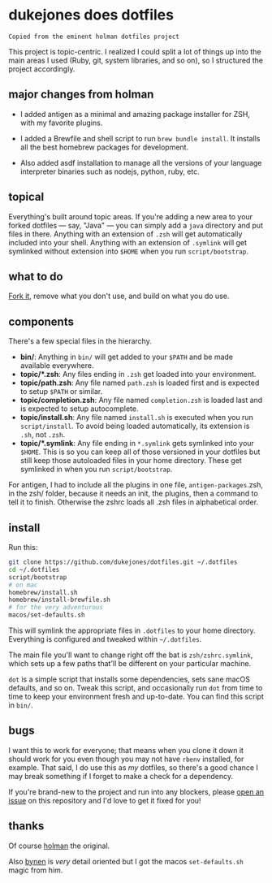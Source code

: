 # dukejones does dotfiles

    Copied from the eminent holman dotfiles project

This project is topic-centric. I realized I could split a lot of things
up into the main areas I used (Ruby, git, system libraries, and so on), so I
structured the project accordingly.

## major changes from holman

- I added antigen as a minimal and amazing package installer for ZSH, with my favorite plugins.

- I added a Brewfile and shell script to run `brew bundle install`. It installs all the best homebrew packages for development.

- Also added asdf installation to manage all the versions of your language interpreter binaries such as nodejs, python, ruby, etc.

## topical

Everything's built around topic areas. If you're adding a new area to your
forked dotfiles — say, "Java" — you can simply add a `java` directory and put
files in there. Anything with an extension of `.zsh` will get automatically
included into your shell. Anything with an extension of `.symlink` will get
symlinked without extension into `$HOME` when you run `script/bootstrap`.

## what to do

[Fork it](https://github.com/dukejones/dotfiles/fork), remove what you don't
use, and build on what you do use.

## components

There's a few special files in the hierarchy.

- **bin/**: Anything in `bin/` will get added to your `$PATH` and be made
  available everywhere.
- **topic/\*.zsh**: Any files ending in `.zsh` get loaded into your
  environment.
- **topic/path.zsh**: Any file named `path.zsh` is loaded first and is
  expected to setup `$PATH` or similar.
- **topic/completion.zsh**: Any file named `completion.zsh` is loaded
  last and is expected to setup autocomplete.
- **topic/install.sh**: Any file named `install.sh` is executed when you run `script/install`. To avoid being loaded automatically, its extension is `.sh`, not `.zsh`.
- **topic/\*.symlink**: Any file ending in `*.symlink` gets symlinked into
  your `$HOME`. This is so you can keep all of those versioned in your dotfiles
  but still keep those autoloaded files in your home directory. These get
  symlinked in when you run `script/bootstrap`.

For antigen, I had to include all the plugins in one file, `antigen-packages`.zsh, in the zsh/ folder, because it needs an init, the plugins, then a command to tell it to finish. Otherwise the zshrc loads all .zsh files in alphabetical order.

## install

Run this:

```sh
git clone https://github.com/dukejones/dotfiles.git ~/.dotfiles
cd ~/.dotfiles
script/bootstrap
# on mac
homebrew/install.sh
homebrew/install-brewfile.sh
# for the very adventurous
macos/set-defaults.sh
```

This will symlink the appropriate files in `.dotfiles` to your home directory.
Everything is configured and tweaked within `~/.dotfiles`.

The main file you'll want to change right off the bat is `zsh/zshrc.symlink`,
which sets up a few paths that'll be different on your particular machine.

`dot` is a simple script that installs some dependencies, sets sane macOS
defaults, and so on. Tweak this script, and occasionally run `dot` from
time to time to keep your environment fresh and up-to-date. You can find
this script in `bin/`.

## bugs

I want this to work for everyone; that means when you clone it down it should
work for you even though you may not have `rbenv` installed, for example. That
said, I do use this as _my_ dotfiles, so there's a good chance I may break
something if I forget to make a check for a dependency.

If you're brand-new to the project and run into any blockers, please
[open an issue](https://github.com/dukejones/dotfiles/issues) on this repository
and I'd love to get it fixed for you!

## thanks

Of course [holman](https://github.com/holman/dotfiles/issues) the original.

Also [bynen](https://github.com/mathiasbynens/dotfiles) is _very_ detail oriented but I got the macos `set-defaults.sh` magic from him.
